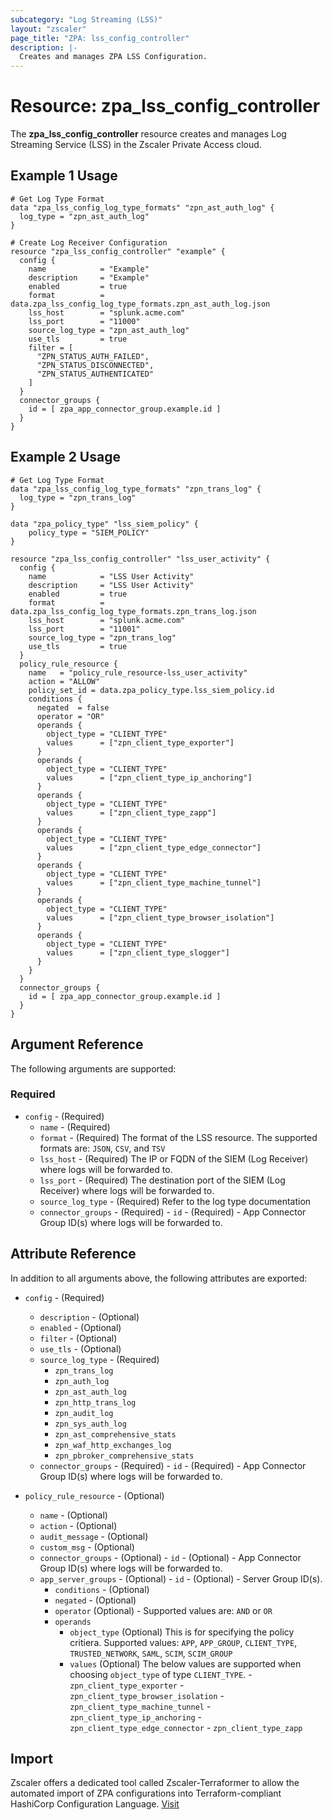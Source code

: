 ```yaml
---
subcategory: "Log Streaming (LSS)"
layout: "zscaler"
page_title: "ZPA: lss_config_controller"
description: |-
  Creates and manages ZPA LSS Configuration.
---
```


# Resource: zpa_lss_config_controller

The **zpa_lss_config_controller** resource creates and manages Log Streaming Service (LSS) in the Zscaler Private Access cloud.

## Example 1 Usage

```hcl
# Get Log Type Format
data "zpa_lss_config_log_type_formats" "zpn_ast_auth_log" {
  log_type = "zpn_ast_auth_log"
}

# Create Log Receiver Configuration
resource "zpa_lss_config_controller" "example" {
  config {
    name            = "Example"
    description     = "Example"
    enabled         = true
    format          = data.zpa_lss_config_log_type_formats.zpn_ast_auth_log.json
    lss_host        = "splunk.acme.com"
    lss_port        = "11000"
    source_log_type = "zpn_ast_auth_log"
    use_tls         = true
    filter = [
      "ZPN_STATUS_AUTH_FAILED",
      "ZPN_STATUS_DISCONNECTED",
      "ZPN_STATUS_AUTHENTICATED"
    ]
  }
  connector_groups {
    id = [ zpa_app_connector_group.example.id ]
  }
}
```

## Example 2 Usage

```hcl
# Get Log Type Format
data "zpa_lss_config_log_type_formats" "zpn_trans_log" {
  log_type = "zpn_trans_log"
}

data "zpa_policy_type" "lss_siem_policy" {
    policy_type = "SIEM_POLICY"
}

resource "zpa_lss_config_controller" "lss_user_activity" {
  config {
    name            = "LSS User Activity"
    description     = "LSS User Activity"
    enabled         = true
    format          = data.zpa_lss_config_log_type_formats.zpn_trans_log.json
    lss_host        = "splunk.acme.com"
    lss_port        = "11001"
    source_log_type = "zpn_trans_log"
    use_tls         = true
  }
  policy_rule_resource {
    name   = "policy_rule_resource-lss_user_activity"
    action = "ALLOW"
    policy_set_id = data.zpa_policy_type.lss_siem_policy.id
    conditions {
      negated  = false
      operator = "OR"
      operands {
        object_type = "CLIENT_TYPE"
        values      = ["zpn_client_type_exporter"]
      }
      operands {
        object_type = "CLIENT_TYPE"
        values      = ["zpn_client_type_ip_anchoring"]
      }
      operands {
        object_type = "CLIENT_TYPE"
        values      = ["zpn_client_type_zapp"]
      }
      operands {
        object_type = "CLIENT_TYPE"
        values      = ["zpn_client_type_edge_connector"]
      }
      operands {
        object_type = "CLIENT_TYPE"
        values      = ["zpn_client_type_machine_tunnel"]
      }
      operands {
        object_type = "CLIENT_TYPE"
        values      = ["zpn_client_type_browser_isolation"]
      }
      operands {
        object_type = "CLIENT_TYPE"
        values      = ["zpn_client_type_slogger"]
      }
    }
  }
  connector_groups {
    id = [ zpa_app_connector_group.example.id ]
  }
}
```

## Argument Reference

The following arguments are supported:

### Required

* `config` - (Required)
  * `name` - (Required)
  * `format` - (Required) The format of the LSS resource. The supported formats are: `JSON`, `CSV`, and `TSV`
  * `lss_host` - (Required) The IP or FQDN of the SIEM (Log Receiver) where logs will be forwarded to.
  * `lss_port` - (Required) The destination port of the SIEM (Log Receiver) where logs will be forwarded to.
  * `source_log_type` - (Required) Refer to the log type documentation
  * `connector_groups` - (Required)
        - `id` - (Required) - App Connector Group ID(s) where logs will be forwarded to.

## Attribute Reference

In addition to all arguments above, the following attributes are exported:

* `config` - (Required)
  * `description` - (Optional)
  * `enabled` - (Optional)
  * `filter` - (Optional)
  * `use_tls` - (Optional)
  * `source_log_type` - (Required)
    * `zpn_trans_log`
    * `zpn_auth_log`
    * `zpn_ast_auth_log`
    * `zpn_http_trans_log`
    * `zpn_audit_log`
    * `zpn_sys_auth_log`
    * `zpn_ast_comprehensive_stats`
    * `zpn_waf_http_exchanges_log`
    * `zpn_pbroker_comprehensive_stats`
  * `connector_groups` - (Required)
        - `id` - (Required) - App Connector Group ID(s) where logs will be forwarded to.

* `policy_rule_resource` - (Optional)
  * `name` - (Optional)
  * `action` - (Optional)
  * `audit_message` - (Optional)
  * `custom_msg` - (Optional)
  * `connector_groups` - (Optional)
        - `id` - (Optional) - App Connector Group ID(s) where logs will be forwarded to.
  * `app_server_groups` - (Optional)
        - `id` - (Optional) - Server Group ID(s).
    * `conditions` - (Optional)
    * `negated` - (Optional)
    * `operator` (Optional) - Supported values are: `AND` or `OR`
    * `operands`
      * `object_type` (Optional) This is for specifying the policy critiera. Supported values: `APP`, `APP_GROUP`, `CLIENT_TYPE`, `TRUSTED_NETWORK`, `SAML`, `SCIM`, `SCIM_GROUP`
      * `values` (Optional) The below values are supported when choosing `object_type` of type `CLIENT_TYPE`.
            - `zpn_client_type_exporter`
            - `zpn_client_type_browser_isolation`
            - `zpn_client_type_machine_tunnel`
            - `zpn_client_type_ip_anchoring`
            - `zpn_client_type_edge_connector`
            - `zpn_client_type_zapp`

## Import

Zscaler offers a dedicated tool called Zscaler-Terraformer to allow the automated import of ZPA configurations into Terraform-compliant HashiCorp Configuration Language.
[Visit](https://github.com/zscaler/zscaler-terraformer)

